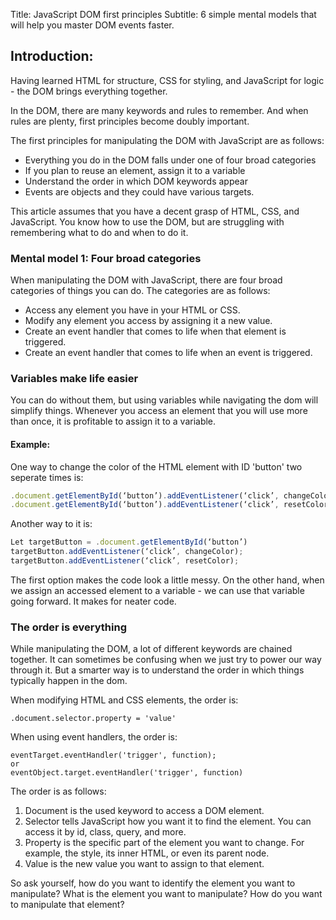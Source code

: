 Title: JavaScript DOM first principles
Subtitle: 6 simple mental models that will help you master DOM events faster. 

## Introduction:  
Having learned HTML for structure, CSS for styling, and JavaScript for logic - the DOM brings everything together. 

In the DOM, there are many keywords and rules to remember. And when rules are plenty, first principles become doubly important. 

The first principles for manipulating the DOM with JavaScript are as follows: 
- Everything you do in the DOM falls under one of four broad categories
- If you plan to reuse an element, assign it to a variable
- Understand the order in which DOM keywords appear
- Events are objects and they could have various targets. 

This article assumes that you have a decent grasp of  HTML, CSS, and JavaScript. You know how to use the DOM, but are struggling with remembering what to do and when to do it. 

### Mental model 1: Four broad categories
When manipulating the DOM with JavaScript, there are four broad categories of things you can do. The categories are as follows: 
- Access any element you have in your HTML or CSS.
- Modify any element you access by assigning it a new value. 
- Create an event handler that comes to life when that element is triggered. 
- Create an event handler that comes to life when an event is triggered.

### Variables make life easier
You can do without them, but using variables while navigating the dom will simplify things. Whenever you access an element that you will use more than once, it is profitable to assign it to a variable. 


#### Example: 
One way to change the color of the HTML element with ID 'button' two seperate times is: 
```js
.document.getElementById(‘button’).addEventListener(‘click’, changeColor)
.document.getElementById(‘button’).addEventListener(‘click’, resetColor)
```

Another way to it is: 
```js 
Let targetButton = .document.getElementById(‘button’)
targetButton.addEventListener(‘click’, changeColor);
targetButton.addEventListener(‘click’, resetColor);

```
The first option makes the code look a little messy. On the other hand, when we assign an accessed element to a variable - we can use that variable going forward. It makes for neater code. 



### The order is everything
While manipulating the DOM, a lot of different keywords are chained together. It can sometimes be confusing when we just try to power our way through it. But a smarter way is to understand the order in which things typically happen in the dom. 

When modifying HTML and CSS elements, the order is: 
```pseudo
.document.selector.property = 'value'
```
When using event handlers, the order is: 
```pseudo
eventTarget.eventHandler('trigger', function);
or
eventObject.target.eventHandler('trigger', function)

```

The order is as follows: 
1. Document is the used keyword to access a DOM element. 
2. Selector tells JavaScript how you want it to find the element. You can access it by id, class, query, and more. 
3. Property is the specific part of the element you want to change. For example, the style, its inner HTML, or even its parent node. 
4. Value is the new value you want to assign to that element. 


So ask yourself, how do you want to identify the element you want to manipulate? What is the element you want to manipulate? How do you want to manipulate that element? 




